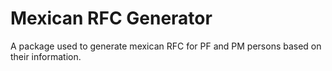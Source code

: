 # Mexican RFC Generator
A package used to generate mexican RFC for PF and PM persons based on their information.
